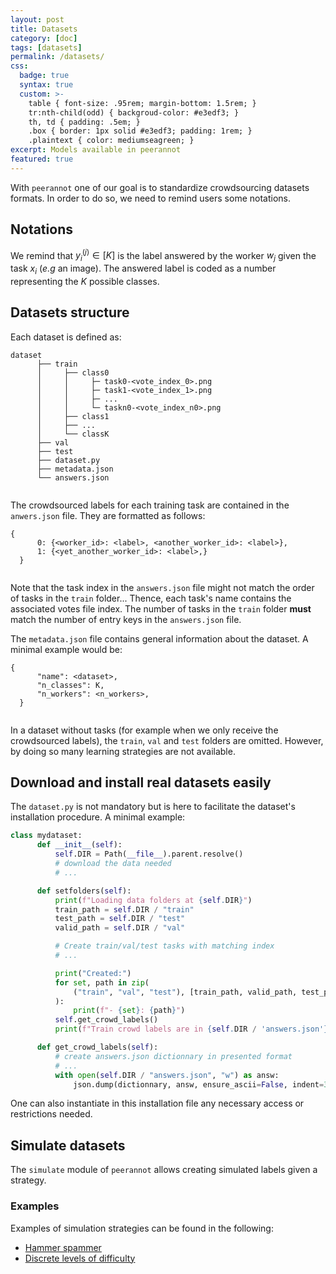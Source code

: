 ```yaml
---
layout: post
title: Datasets
category: [doc]
tags: [datasets]
permalink: /datasets/
css:
  badge: true
  syntax: true
  custom: >-
    table { font-size: .95rem; margin-bottom: 1.5rem; }
    tr:nth-child(odd) { backgroud-color: #e3edf3; }
    th, td { padding: .5em; }
    .box { border: 1px solid #e3edf3; padding: 1rem; }
    .plaintext { color: mediumseagreen; }
excerpt: Models available in peerannot
featured: true
---
```


With `peerannot` one of our goal is to standardize crowdsourcing datasets formats. In order to do so, we need to remind users some notations.

## Notations

We remind that $y_i^{(j)}\in[K]$ is the label answered by the worker $w_j$ given the task $x_i$ (*e.g* an image).
The answered label is coded as a number representing the $K$ possible classes.

## Datasets structure

Each dataset is defined as:

  <pre><code class="lang-bash">dataset
      ├── train
      │     ├── class0
      │     │     ├─ task0-&lt;vote_index_0&gt;<span class="hljs-selector-class">.png</span>
      │     │     ├─ task1-&lt;vote_index_1&gt;<span class="hljs-selector-class">.png</span>
      │     │     ├─ ...
      │     │     └─ taskn0-&lt;vote_index_n0&gt;<span class="hljs-selector-class">.png</span>
      │     ├── class1
      │     ├── ...
      │     └── classK
      ├── val
      ├── test
      ├── dataset<span class="hljs-selector-class">.py</span>
      ├── metadata<span class="hljs-selector-class">.json</span>
      └── answers.json
  </code></pre>

  <p>The crowdsourced labels for each training task are contained in the <code>anwers.json</code> file. They are formatted
    as follows:</p>

  <pre><code class="lang-json">{
      0: {<span class="hljs-tag">&lt;<span class="hljs-name">worker_id</span>&gt;</span>: <span class="hljs-tag">&lt;<span class="hljs-name">label</span>&gt;</span>, <span class="hljs-tag">&lt;<span class="hljs-name">another_worker_id</span>&gt;</span>: <span class="hljs-tag">&lt;<span class="hljs-name">label</span>&gt;</span>},
      1: {<span class="hljs-tag">&lt;<span class="hljs-name">yet_another_worker_id</span>&gt;</span>: <span class="hljs-tag">&lt;<span class="hljs-name">label</span>&gt;</span>,}
  }
  </code></pre>

  <p>Note that the task index in the <code>answers.json</code> file might not match the order of tasks in the
    <code>train</code> folder... Thence, each task&#39;s name contains the associated votes file index.
    The number of tasks in the <code>train</code> folder <strong>must</strong> match the number of entry keys in the
    <code>answers.json</code> file.</p>
  <p>The <code>metadata.json</code> file contains general information about the dataset. A minimal example would be:</p>

  <pre><code class="lang-json">{
      <span class="hljs-attr">"name"</span>: &lt;dataset&gt;,
      <span class="hljs-attr">"n_classes"</span>: K,
      <span class="hljs-attr">"n_workers"</span>: &lt;n_workers&gt;,
  }
  </code></pre>

In a dataset without tasks (for example when we only receive the crowdsourced labels), the `train`, `val` and `test` folders are omitted.
However, by doing so many learning strategies are not available.

## Download and install real datasets easily

  <p>The <code>dataset.py</code> is not mandatory but is here to facilitate the dataset&#39;s installation procedure. A
    minimal example:</p>

```python
class mydataset:
      def __init__(self):
          self.DIR = Path(__file__).parent.resolve()
          # download the data needed
          # ...

      def setfolders(self):
          print(f"Loading data folders at {self.DIR}")
          train_path = self.DIR / "train"
          test_path = self.DIR / "test"
          valid_path = self.DIR / "val"

          # Create train/val/test tasks with matching index
          # ...

          print("Created:")
          for set, path in zip(
              ("train", "val", "test"), [train_path, valid_path, test_path]
          ):
              print(f"- {set}: {path}")
          self.get_crowd_labels()
          print(f"Train crowd labels are in {self.DIR / 'answers.json'}")

      def get_crowd_labels(self):
          # create answers.json dictionnary in presented format
          # ...
          with open(self.DIR / "answers.json", "w") as answ:
              json.dump(dictionnary, answ, ensure_ascii=False, indent=3)
```

One can also instantiate in this installation file any necessary access or restrictions needed.

## Simulate datasets

The `simulate` module of `peerannot` allows creating simulated labels given a strategy.

### Examples

Examples of simulation strategies can be found in the following:
<ul>
  <!-- <li><a href="/datasets/simulate_confusions">Pairwise confusion with confusion matrices</a></li> -->
   <li><a href="/datasets/simulate_hammer_spammer">Hammer spammer</a></li>
  <li><a href="/datasets/simulate_discrete_difficulty">Discrete levels of difficulty</a></li>
</ul>
